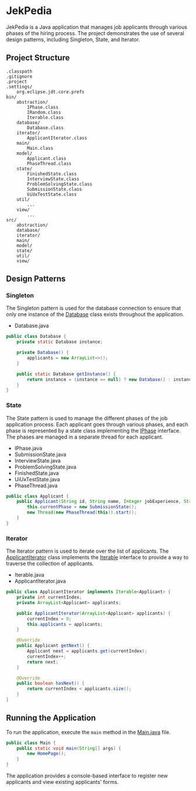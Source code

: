 # JekPedia

JekPedia is a Java application that manages job applicants through various phases of the hiring process. The project demonstrates the use of several design patterns, including Singleton, State, and Iterator.

## Project Structure

```
.classpath
.gitignore
.project
.settings/
	org.eclipse.jdt.core.prefs
bin/
	abstraction/
		IPhase.class
		IRandom.class
		Iterable.class
	database/
		Database.class
	iterator/
		ApplicantIterator.class
	main/
		Main.class
	model/
		Applicant.class
		PhaseThread.class
	state/
		FinishedState.class
		InterviewState.class
		ProblemSolvingState.class
		SubmissionState.class
		UiUxTestState.class
	util/
		...
	view/
		...
src/
	abstraction/
	database/
	iterator/
	main/
	model/
	state/
	util/
	view/
```

## Design Patterns

### Singleton

The Singleton pattern is used for the database connection to ensure that only one instance of the [Database](src/database/Database.java) class exists throughout the application.

- Database.java

```java
public class Database {
    private static Database instance;

    private Database() {
        applicants = new ArrayList<>();
    }

    public static Database getInstance() {
        return instance = (instance == null) ? new Database() : instance;
    }
}
```

### State

The State pattern is used to manage the different phases of the job application process. Each applicant goes through various phases, and each phase is represented by a state class implementing the [IPhase](src/abstraction/IPhase.java) interface. The phases are managed in a separate thread for each applicant.

- IPhase.java
- SubmissionState.java
- InterviewState.java
- ProblemSolvingState.java
- FinishedState.java
- UiUxTestState.java
- PhaseThread.java

```java
public class Applicant {
    public Applicant(String id, String name, Integer jobExperience, String jobPreference) {
        this.currentPhase = new SubmissionState();
        new Thread(new PhaseThread(this)).start();
    }
}
```

### Iterator

The Iterator pattern is used to iterate over the list of applicants. The [ApplicantIterator](src/iterator/ApplicantIterator.java) class implements the  [Iterable](src/abstraction/Iterable.java) interface to provide a way to traverse the collection of applicants.

- Iterable.java
- ApplicantIterator.java

```java
public class ApplicantIterator implements Iterable<Applicant> {
    private int currentIndex;
    private ArrayList<Applicant> applicants;

    public ApplicantIterator(ArrayList<Applicant> applicants) {
        currentIndex = 0;
        this.applicants = applicants;
    }

    @Override
    public Applicant getNext() {
        Applicant next = applicants.get(currentIndex);
        currentIndex++;
        return next;
    }

    @Override
    public boolean hasNext() {
        return currentIndex < applicants.size();
    }
}
```

## Running the Application

To run the application, execute the `main` method in the [Main.java](src/main/Main.java) file.

```java
public class Main {
    public static void main(String[] args) {
        new HomePage();
    }
}
```

The application provides a console-based interface to register new applicants and view existing applicants' forms.